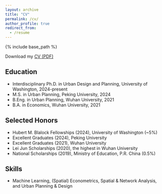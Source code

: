 ```yaml
---
layout: archive
title: "CV"
permalink: /cv/
author_profile: true
redirect_from:
  - /resume
---
```


{% include base_path %}

<i class="fa fa-download"></i> Download my [CV (PDF)](/files/Changlong_Ling_CV.pdf)

Education
-----
* Interdisciplinary Ph.D. in Urban Design and Planning, University of Washington, 2024-present
* M.S. in Urban Planning, Peking University, 2024
* B.Eng. in Urban Planning, Wuhan University, 2021
* B.A. in Economics, Wuhan University, 2021

Selected Honors
-----
* Hubert M. Blalock Fellowships (2024), University of Washington (~5%)
* Excellent Graduates (2024), Peking University
* Excellent Graduates (2021), Wuhan University
* Lei Jun Scholarships (2020), the highest in Wuhan University
* National Scholarships (2019), Ministry of Education, P.R. China (0.5%)

Skills
-----
* Machine Learning, (Spatial) Econometrics, Spatial & Network Analysis, and Urban Planning & Design

